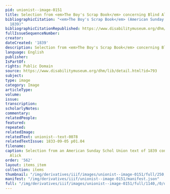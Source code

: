 ```yaml
---
pid: unionist--image-0151
title: Selection from <em>The Boy's Scrap Book</em> concerning Blind Alick
bibliographicCitation: "<em>The Boy's Scrap Book</em> (American Sunday School Union:
  1839)"
bibliographicCitationRepublished: https://www.disabilitymuseum.org/dhm/lib/detail.html?id=793
fullIssueSequenceNumber: 
creator: 
dateCreated: '1839'
description: Selection from <em>The Boy's Scrap Book</em> concerning Blind Alick
language: English
publisher: 
IsPartOf: 
rights: Public Domain
source: https://www.disabilitymuseum.org/dhm/lib/detail.html?id=793
subject: 
type: image
category: Image
articleType: 
volume: 
issue: 
transcription: 
scholarlyNotes: 
commentary: 
relatedPeople: 
featured: 
repeated: 
relatedImage: 
relatedText: unionist--text-0078
relatedTextIssue: 1833-09-05 p01.04
filename: 
caption: Selection from an American Sunday Schol Union text of 1839 concerning Blind
  Alick
order: '562'
layout: items_item
collection: items
thumbnail: "/img/derivatives/iiif/images/unionist--image-0151/full/250,/0/default.jpg"
manifest: "/img/derivatives/iiif/unionist--image-0151/manifest.json"
full: "/img/derivatives/iiif/images/unionist--image-0151/full/1140,/0/default.jpg"
---
```

